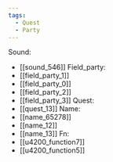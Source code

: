 ```yaml
---
tags:
  - Quest
  - Party
---
```

Sound:
- [[sound_546]]
Field_party:
- [[field_party_1]]
- [[field_party_0]]
- [[field_party_2]]
- [[field_party_3]]
Quest:
- [[quest_13]]
Name:
- [[name_65278]]
- [[name_12]]
- [[name_13]]
Fn:
- [[u4200_function7]]
- [[u4200_function5]]
